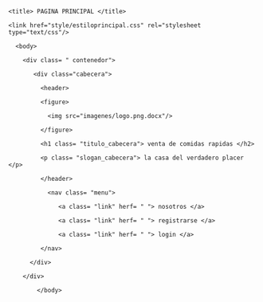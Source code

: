 <html>

  <head>

    <title> PAGINA PRINCIPAL </title>

    <link href="style/estiloprincipal.css" rel="stylesheet type="text/css"/>

  </head>

      <body>

        <div class= " contenedor">

           <div class="cabecera">

             <header>

             <figure>

               <img src="imagenes/logo.png.docx"/>

             </figure>  

             <h1 class= "titulo_cabecera"> venta de comidas rapidas </h2>

             <p class= "slogan_cabecera"> la casa del verdadero placer </p>

             </header>

               <nav class= "menu">

                  <a class= "link" herf= " "> nosotros </a> 

                  <a class= "link" herf= " "> registrarse </a>

                  <a class= "link" herf= " "> login </a>

             </nav>

          </div>  

        </div>

            </body>

</html>
